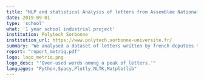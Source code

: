 ```yaml
---
title: "NLP and statistical Analysis of letters from Assemblée Nationale"
date: 2019-09-01
type: 'school'
what: '1 year school industrial project'
institution: Polytech Sorbonne
institution_url: https://www.polytech.sorbonne-universite.fr/
summary: 'We analysed a dataset of letters written by french deputees to ministers. We used NLP techniques and basic statistics to detect over-representations, anomalies and time series extremas. We created a interactive platform to visualize our results.'
report: "report_metriq.pdf"
logo: logo_metriq.png
logo_desc: "'Over-used words among a peak of letters.'"
languages: "Python,Spacy,Plotly,NLTK,Matplotlib"
---
```

